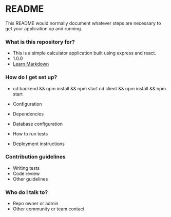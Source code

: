 # README #

This README would normally document whatever steps are necessary to get your application up and running.

### What is this repository for? ###

* This is a simple calculator application built using express and react.
* 1.0.0
* [Learn Markdown](https://bitbucket.org/tutorials/markdowndemo)

### How do I get set up? ###

* cd backend && npm install && npm start 
	cd client && npm install && npm start
	
* Configuration
* Dependencies
* Database configuration
* How to run tests
* Deployment instructions

### Contribution guidelines ###

* Writing tests
* Code review
* Other guidelines

### Who do I talk to? ###

* Repo owner or admin
* Other community or team contact